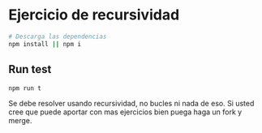 # Ejercicio de recursividad
```sh
# Descarga las dependencias
npm install || npm i
```

## Run test
```sh
npm run t
```

Se debe resolver usando recursividad, no bucles ni nada de eso. Si usted cree que puede aportar con mas ejercicios bien puega haga un fork y merge.
